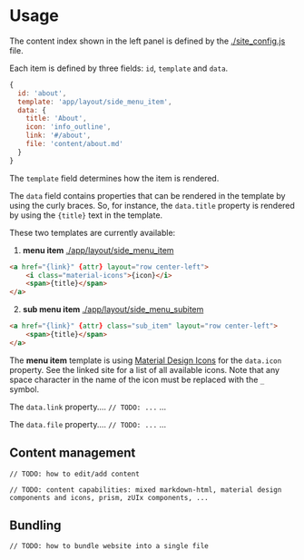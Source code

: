 # Usage

The content index shown in the left panel is defined by the
[./site_config.js](./site_config.js) file.

Each item is defined by three fields: `id`, `template` and `data`.

```javascript
{
  id: 'about',
  template: 'app/layout/side_menu_item',
  data: {
    title: 'About',
    icon: 'info_outline',
    link: '#/about',
    file: 'content/about.md'
  }
}
```

The `template` field determines how the item is rendered.

The `data` field contains properties that can be rendered in the template by
using the curly braces. So, for instance, the `data.title` property is rendered
by using the `{title}` text in the template.

These two templates are currently available:

1) **menu item** [./app/layout/side\_menu\_item](./app/layout/side_menu_item)
```html
<a href="{link}" {attr} layout="row center-left">
    <i class="material-icons">{icon}</i>
    <span>{title}</span>
</a>
```
2) **sub menu item** [./app/layout/side\_menu\_subitem](./app/layout/side_menu_subitem)
```html
<a href="{link}" {attr} class="sub_item" layout="row center-left">
    <span>{title}</span>
</a>
```

The **menu item** template is using [Material Design Icons](https://material.io/icons/) for the `data.icon`
property. See the linked site for a list of all available icons. Note that any space
character in the name of the icon must be replaced with the `_` symbol.

The `data.link` property.... `// TODO: ...` ...

The `data.file` property.... `// TODO: ...` ...

## Content management

`// TODO: how to edit/add content`

`// TODO: content capabilities: mixed markdown-html, material design components and icons, prism, zUIx components, ...`

## Bundling

`// TODO: how to bundle website into a single file`